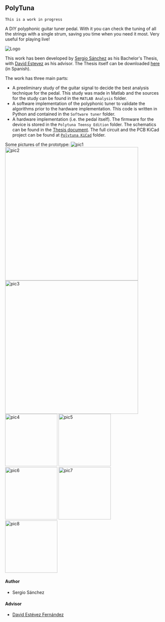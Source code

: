 PolyTuna
-----

    This is a work in progress
    
A DIY polyphonic guitar tuner pedal. With it you can check the tuning of all the strings with a single strum, saving you time when you need it most. Very useful for playing live!

![Logo](doc/img/lots-of-tuna-fish.png)

This work has been developed by [Sergio Sánchez](https://github.com/SerjSanchez) as his Bachelor's Thesis, with [David Estevez](https://github.com/David-Estevez) as his advisor. The Thesis itself can be downloaded [here](https://github.com/UC3Music/PolyTuna/raw/master/Memoria.pdf) (in Spanish).

The work has three main parts:

* A preeliminary study of the guitar signal to decide the best analysis technique for the pedal. This study was made in Matlab and the sources for the study can be found in the `MATLAB Analysis` folder.
* A software implementation of the polyphonic tuner to validate the algorithms prior to the hardware implementation. This code is written in Python and contained in the `Software tuner` folder.
* A hardware implementation (i.e. the pedal itself). The firmware for the device is stored in the `Polytuna Teensy Edition` folder. The schematics can be found in the [Thesis document](https://github.com/UC3Music/PolyTuna/raw/master/Memoria.pdf). The full circuit and the PCB KiCad project can be found at [`Polytuna KiCad`](https://github.com/UC3Music/PolyTuna/tree/master/Polytuna%20KiCad) folder.

Some pictures of the prototype:
<img src="doc/img/polytuna.jpg" alt="pic1">
<img src="doc/img/polytuna_02.jpg" width="433x" alt="pic2">
<img src="doc/img/polytuna_03.jpg" width="433px" alt="pic3">
<img src="doc/img/polytuna_04.jpg" width="170px" alt="pic4">
<img src="doc/img/polytuna_05.jpg" width="170px" alt="pic5">
<img src="doc/img/polytuna_06.jpg" width="170px" alt="pic6">
<img src="doc/img/polytuna_07.jpg" width="170px" alt="pic7">
<img src="doc/img/polytuna_08.jpg" width="170px" alt="pic8">

#### Author
	
* Sergio Sánchez

#### Advisor
    
*  [David Estévez Fernández](https://github.com/David-Estevez)
